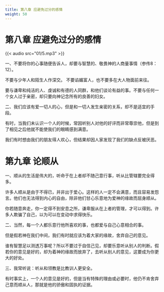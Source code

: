 ```yaml
---
title: 第八章 应避免过分的感情
weight: 50
---
```

# 第八章 应避免过分的感情

{{< audio src="01/5.mp3" >}}

一、不要将你的心事随便告诉人，却要与智慧的、敬畏神的人商量事情（参传8：12）。

不要与少年人和陌生人作深交。 不要谄媚富人，也不要多在大人物面前来往。

要与谦卑和纯洁的人、虔诚和有德的人同群，和他们谈论有益的事。不要与任何一个女人过于亲密，却只要向神记念所有的良善的妇女。

二、我们应该有爱一切人的心，但是和一切人发生亲密的关系，却不是适宜的手段。

有时，当我们未认识一个人的时候，常因听别人对他的好评而非常尊崇他，但是到了相见之后他就不能使我们的眼睛感到满意。

我们有时想由我们的朋友得人欢心，但结果却因人家发现了我们的缺点反被厌恶。

# 第九章 论顺从

一、顺从的生活是伟大的，听命于在上者却不随己意行事，听从比管辖要完全得多。

许多人顺从是由于不得已，并非出于爱心。这样的人一定不会满意，而且容易发怨言。他们也无法得到内心的自由，除非他们甘心乐意地为爱神的缘故而屈身顺从。

你若随意奔走，你一定得不到安息之所，谦卑服从在上者的管理，才可以得到。许多人欺骗了自己，以为可以在变动中求得快乐。

二、当然，每一个人都乐意行他所喜欢的事，也都爱与自己心意相合的事。

但是假若神在我们中间，我们有时就应该为着大家的缘故，舍弃自己的意见。

谁有智慧足以测透万事呢？所以不要过于自信己见，却要乐意听从别人的判断。假若你的意见是好的，却为着神的缘故而放弃了，去听从别人的意见，这要成为你更大的好处。

三、我常听说：听从和领教是比教训人更安全。

有时事实上，一个人的意见是好的，但是当有特殊的理由或必要时，他仍不肯舍弃己意而顺从人，那就是他的骄傲和固执的证据。

